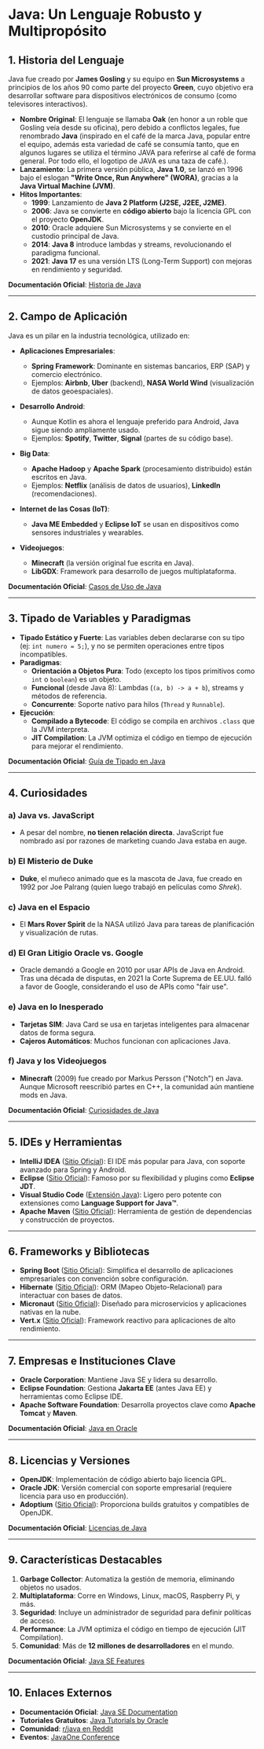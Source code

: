 # Java: Un Lenguaje Robusto y Multipropósito

## 1. Historia del Lenguaje
Java fue creado por **James Gosling** y su equipo en **Sun Microsystems** a principios de los años 90 como parte del proyecto **Green**, cuyo objetivo era desarrollar software para dispositivos electrónicos de consumo (como televisores interactivos). 

- **Nombre Original**: El lenguaje se llamaba **Oak** (en honor a un roble que Gosling veía desde su oficina), pero debido a conflictos legales, fue renombrado **Java** (inspirado en el café de la marca Java, popular entre el equipo, además esta variedad de café se consumía tanto, que en algunos lugares se utiliza el término JAVA para referirse al café de forma general.  Por todo ello, el logotipo de JAVA es una taza de café.).
- **Lanzamiento**: La primera versión pública, **Java 1.0**, se lanzó en 1996 bajo el eslogan **"Write Once, Run Anywhere" (WORA)**, gracias a la **Java Virtual Machine (JVM)**.
- **Hitos Importantes**:
  - **1999**: Lanzamiento de **Java 2 Platform (J2SE, J2EE, J2ME)**.
  - **2006**: Java se convierte en **código abierto** bajo la licencia GPL con el proyecto **OpenJDK**.
  - **2010**: Oracle adquiere Sun Microsystems y se convierte en el custodio principal de Java.
  - **2014**: **Java 8** introduce lambdas y streams, revolucionando el paradigma funcional.
  - **2021**: **Java 17** es una versión LTS (Long-Term Support) con mejoras en rendimiento y seguridad.

**Documentación Oficial**: [Historia de Java](https://www.oracle.com/es/java/)

---

## 2. Campo de Aplicación
Java es un pilar en la industria tecnológica, utilizado en:

- **Aplicaciones Empresariales**:
  - **Spring Framework**: Dominante en sistemas bancarios, ERP (SAP) y comercio electrónico.
  - Ejemplos: **Airbnb**, **Uber** (backend), **NASA World Wind** (visualización de datos geoespaciales).

- **Desarrollo Android**:
  - Aunque Kotlin es ahora el lenguaje preferido para Android, Java sigue siendo ampliamente usado.
  - Ejemplos: **Spotify**, **Twitter**, **Signal** (partes de su código base).

- **Big Data**:
  - **Apache Hadoop** y **Apache Spark** (procesamiento distribuido) están escritos en Java.
  - Ejemplos: **Netflix** (análisis de datos de usuarios), **LinkedIn** (recomendaciones).

- **Internet de las Cosas (IoT)**:
  - **Java ME Embedded** y **Eclipse IoT** se usan en dispositivos como sensores industriales y wearables.

- **Videojuegos**:
  - **Minecraft** (la versión original fue escrita en Java).
  - **LibGDX**: Framework para desarrollo de juegos multiplataforma.

**Documentación Oficial**: [Casos de Uso de Java](https://www.oracle.com/java/technologies/industries.html)

---

## 3. Tipado de Variables y Paradigmas
- **Tipado Estático y Fuerte**: Las variables deben declararse con su tipo (ej: `int numero = 5;`), y no se permiten operaciones entre tipos incompatibles.
- **Paradigmas**:
  - **Orientación a Objetos Pura**: Todo (excepto los tipos primitivos como `int` o `boolean`) es un objeto.
  - **Funcional** (desde Java 8): Lambdas (`(a, b) -> a + b`), streams y métodos de referencia.
  - **Concurrente**: Soporte nativo para hilos (`Thread` y `Runnable`).
- **Ejecución**:
  - **Compilado a Bytecode**: El código se compila en archivos `.class` que la JVM interpreta.
  - **JIT Compilation**: La JVM optimiza el código en tiempo de ejecución para mejorar el rendimiento.

**Documentación Oficial**: [Guía de Tipado en Java](https://docs.oracle.com/javase/tutorial/java/nutsandbolts/datatypes.html)

---

## 4. Curiosidades
### a) **Java vs. JavaScript**
- A pesar del nombre, **no tienen relación directa**. JavaScript fue nombrado así por razones de marketing cuando Java estaba en auge.

### b) **El Misterio de Duke**
- **Duke**, el muñeco animado que es la mascota de Java, fue creado en 1992 por Joe Palrang (quien luego trabajó en películas como *Shrek*).

### c) **Java en el Espacio**
- El **Mars Rover Spirit** de la NASA utilizó Java para tareas de planificación y visualización de rutas.

### d) **El Gran Litigio Oracle vs. Google**
- Oracle demandó a Google en 2010 por usar APIs de Java en Android. Tras una década de disputas, en 2021 la Corte Suprema de EE.UU. falló a favor de Google, considerando el uso de APIs como "fair use".

### e) **Java en lo Inesperado**
- **Tarjetas SIM**: Java Card se usa en tarjetas inteligentes para almacenar datos de forma segura.
- **Cajeros Automáticos**: Muchos funcionan con aplicaciones Java.

### f) **Java y los Videojuegos**
- **Minecraft** (2009) fue creado por Markus Persson ("Notch") en Java. Aunque Microsoft reescribió partes en C++, la comunidad aún mantiene mods en Java.

**Documentación Oficial**: [Curiosidades de Java](https://dev.java/learn/)

---

## 5. IDEs y Herramientas
- **IntelliJ IDEA** ([Sitio Oficial](https://www.jetbrains.com/idea/)): El IDE más popular para Java, con soporte avanzado para Spring y Android.
- **Eclipse** ([Sitio Oficial](https://www.eclipse.org/)): Famoso por su flexibilidad y plugins como **Eclipse JDT**.
- **Visual Studio Code** ([Extensión Java](https://code.visualstudio.com/docs/languages/java)): Ligero pero potente con extensiones como **Language Support for Java™**.
- **Apache Maven** ([Sitio Oficial](https://maven.apache.org/)): Herramienta de gestión de dependencias y construcción de proyectos.

---

## 6. Frameworks y Bibliotecas
- **Spring Boot** ([Sitio Oficial](https://spring.io/projects/spring-boot)): Simplifica el desarrollo de aplicaciones empresariales con convención sobre configuración.
- **Hibernate** ([Sitio Oficial](https://hibernate.org/)): ORM (Mapeo Objeto-Relacional) para interactuar con bases de datos.
- **Micronaut** ([Sitio Oficial](https://micronaut.io/)): Diseñado para microservicios y aplicaciones nativas en la nube.
- **Vert.x** ([Sitio Oficial](https://vertx.io/)): Framework reactivo para aplicaciones de alto rendimiento.

---

## 7. Empresas e Instituciones Clave
- **Oracle Corporation**: Mantiene Java SE y lidera su desarrollo.
- **Eclipse Foundation**: Gestiona **Jakarta EE** (antes Java EE) y herramientas como Eclipse IDE.
- **Apache Software Foundation**: Desarrolla proyectos clave como **Apache Tomcat** y **Maven**.

**Documentación Oficial**: [Java en Oracle](https://www.oracle.com/java/)

---

## 8. Licencias y Versiones
- **OpenJDK**: Implementación de código abierto bajo licencia GPL.
- **Oracle JDK**: Versión comercial con soporte empresarial (requiere licencia para uso en producción).
- **Adoptium** ([Sitio Oficial](https://adoptium.net/)): Proporciona builds gratuitos y compatibles de OpenJDK.

**Documentación Oficial**: [Licencias de Java](https://docs.oracle.com/es-ww/iaas/Content/LicenseManager/Concepts/licensemanageroverview.htm)

---

## 9. Características Destacables
1. **Garbage Collector**: Automatiza la gestión de memoria, eliminando objetos no usados.
2. **Multiplataforma**: Corre en Windows, Linux, macOS, Raspberry Pi, y más.
3. **Seguridad**: Incluye un administrador de seguridad para definir políticas de acceso.
4. **Performance**: La JVM optimiza el código en tiempo de ejecución (JIT Compilation).
5. **Comunidad**: Más de **12 millones de desarrolladores** en el mundo.

**Documentación Oficial**: [Java SE Features](https://www.oracle.com/es/java/technologies/java-se-glance.html)

---

## 10. Enlaces Externos
- **Documentación Oficial**: [Java SE Documentation](https://docs.oracle.com/javase/8/docs/)
- **Tutoriales Gratuitos**: [Java Tutorials by Oracle](https://docs.oracle.com/javase/tutorial/)
- **Comunidad**: [r/java en Reddit](https://www.reddit.com/r/java/)
- **Eventos**: [JavaOne Conference](https://www.oracle.com/javaone/)